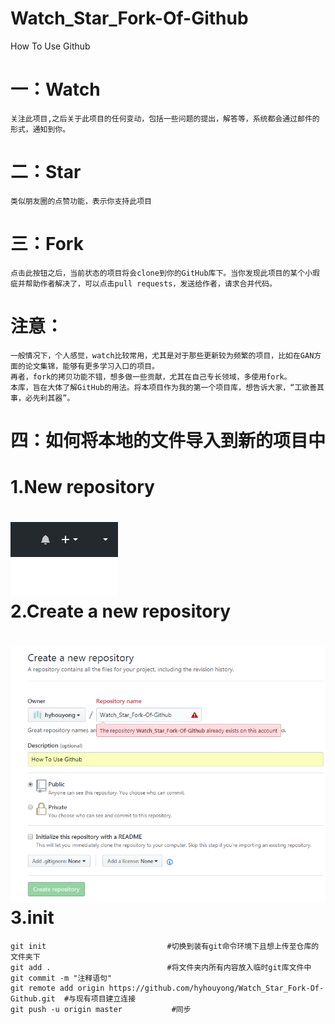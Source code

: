 # Watch_Star_Fork-Of-Github
How To Use Github


​一：Watch
====
    关注此项目,之后关于此项目的任何变动，包括一些问题的提出，解答等，系统都会通过邮件的形式，通知到你。
      
二：Star
====
    类似朋友圈的点赞功能，表示你支持此项目
    
三：Fork
====
    点击此按钮之后，当前状态的项目将会clone到你的GitHub库下。当你发现此项目的某个小瑕疵并帮助作者解决了，可以点击pull requests，发送给作者，请求合并代码。  
    
注意：
====
    一般情况下，个人感觉，watch比较常用，尤其是对于那些更新较为频繁的项目，比如在GAN方面的论文集锦，能够有更多学习入口的项目。
    再者，fork的拷贝功能不错，想多做一些贡献，尤其在自己专长领域，多使用fork。
    本库，旨在大体了解GitHub的用法。将本项目作为我的第一个项目库，想告诉大家，“工欲善其事，必先利其器”。
四：如何将本地的文件导入到新的项目中
====
1.New repository
=====
![New repository](http://github.com/hyhouyong/Watch_Star_Fork-Of-Github/raw/master/images/1.png)<br>
2.Create a new repository
=====
![Create a new repository](http://github.com/hyhouyong/Watch_Star_Fork-Of-Github/raw/master/images/2.png)<br>
3.init
=====
    git init                           #切换到装有git命令环境下且想上传至仓库的文件夹下
    git add .                          #将文件夹内所有内容放入临时git库文件中
    git commit -m "注释语句"
    git remote add origin https://github.com/hyhouyong/Watch_Star_Fork-Of-Github.git  #与现有项目建立连接
    git push -u origin master           #同步
